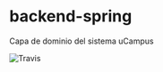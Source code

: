 # backend-spring
Capa de dominio del sistema uCampus

![Travis](https://travis-ci.org/UNIZAR-30249-20220-uCampus/backend-spring.svg?branch=master)
